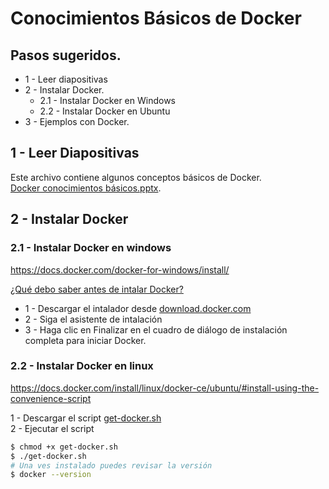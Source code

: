 # Conocimientos Básicos de Docker
## Pasos sugeridos.
- 1 - Leer diapositivas
- 2 - Instalar Docker.
    - 2.1 - Instalar Docker en Windows
    - 2.2 - Instalar Docker en Ubuntu
- 3 - Ejemplos con Docker.

## 1 - Leer Diapositivas
Este archivo contiene algunos conceptos básicos de Docker. \
[Docker conocimientos básicos.pptx](https://github.com/burongtz/apuntes/raw/master/docker/Docker%20conocimientos%20b%C3%A1sicos.pptx).

## 2 - Instalar Docker

### 2.1 - Instalar Docker en windows
https://docs.docker.com/docker-for-windows/install/

[¿Qué debo saber antes de intalar Docker?](https://docs.docker.com/docker-for-windows/install/#what-to-know-before-you-install)

- 1 - Descargar el intalador desde [download.docker.com](https://download.docker.com/win/stable/Docker%20for%20Windows%20Installer.exe)
- 2 - Siga el asistente de intalación
- 3 - Haga clic en Finalizar en el cuadro de diálogo de instalación completa para iniciar Docker.

### 2.2 - Instalar Docker en linux
https://docs.docker.com/install/linux/docker-ce/ubuntu/#install-using-the-convenience-script

1 - Descargar el script [get-docker.sh](https://get.docker.com/) \
2 - Ejecutar el script
```bash
$ chmod +x get-docker.sh
$ ./get-docker.sh
# Una ves instalado puedes revisar la versión
$ docker --version
```
